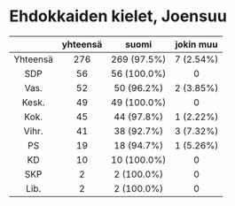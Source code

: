 # Ehdokkaiden kielet, Joensuu

| |yhteensä|suomi|jokin muu|
|:---:|:---:|:---:|:---:|
|Yhteensä|276|269 (97.5%)|7 (2.54%)|
|SDP|56|56 (100.0%)|0|
|Vas.|52|50 (96.2%)|2 (3.85%)|
|Kesk.|49|49 (100.0%)|0|
|Kok.|45|44 (97.8%)|1 (2.22%)|
|Vihr.|41|38 (92.7%)|3 (7.32%)|
|PS|19|18 (94.7%)|1 (5.26%)|
|KD|10|10 (100.0%)|0|
|SKP|2|2 (100.0%)|0|
|Lib.|2|2 (100.0%)|0|

